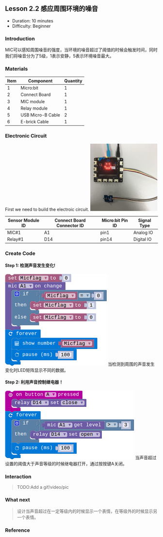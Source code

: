 ## Lesson 2.2 感应周围环境的噪音

- Duration: 10 minutes
- Difficulty: Beginner

### Introduction
MIC可以感知周围噪音的强度，当环境的噪音超过了阈值的时候会触发时间，同时我们将噪音分为了5级，1表示安静，5表示环境噪音最大。

### Materials
| Item |     Component          | Quantity |
|------  |-------------------          |----------    |
|    1   | Micro:bit                   |        1      |
|    2   | Connect Board          |        1     |
|    3   | MIC module              |        1     |
|    4   | Relay module           |        1     |
|    5   | USB Micro-B Cable   |        2     |
|    6   | E-brick Cable            |        1     |

### Electronic Circuit
First we need to build the electroic circuit.
![dfsd](./image/lesson01-switch/electronic_circuit.png)

| Sensor Module ID | Connect Board Connector ID | Micro:bit Pin ID | Signal Type |
|------------------|----------------------------|------------------|-------------|
| MIC#1        | A1                         | pin1             | Analog IO  |
| Relay#1     | D14                       | pin14           | Digital IO  |

### Create Code

#### Step 1: 检测声音发生变化!
 ![dfsd](./image/lesson212-MIC/mic-event.png)
当检测到周围的声音发生变化时LED矩阵显示不同的数据。

#### Step 2: 利用声音控制继电器！
 ![dfsd](./image/lesson212-MIC/mic-button.png)
当声音超过设置的阈值大于声音等级的时候继电器打开，通过按按键A关闭。

### Interaction

> TODO:Add a gif/video/pic

### What next
> 设计当声音超过在一定等级内的时候显示一个表情，在等级外的时候显示另一个表情。

### Reference

